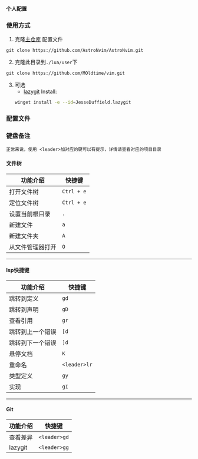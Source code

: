 **个人配置**

### 使用方式

1. 克隆[主仓库](https://github.com/AstroNvim/AstroNvim) 配置文件

```shell
git clone https://github.com/AstroNvim/AstroNvim.git
```

2. 克隆此目录到`./lua/user`下

```shell
git clone https://github.com/MOldtime/vim.git
```

3. 可选
    - [lazygit](https://github.com/jesseduffield/lazygit) Install:   
    ```Bash
    winget install -e --id=JesseDuffield.lazygit
    ```

### 配置文件


### 键盘备注

`正常来说，使用 <leader>加对应的键可以有提示，详情请查看对应的项目目录`

#### 文件树

| 功能介绍       | 快捷键     |
| -------------- | ---------- |
| 打开文件树     | `Ctrl + e` |
| 定位文件树     | `Ctrl + e` |
| 设置当前根目录 | `.`        |
| 新建文件       | `a`        |
| 新建文件夹     | `A`        |
| 从文件管理器打开| `O`		  |

----

#### lsp快捷键
|功能介绍|快捷键|
|----|----|
跳转到定义|`gd`
跳转到声明|`gD`
查看引用|`gr`
跳转到上一个错误|`[d`
跳转到下一个错误|`]d`
悬停文档|`K`
重命名|`<leader>lr`
类型定义|`gy`
实现|`gI`
----

#### Git
|功能介绍|快捷键|
|---|----|
查看差异|`<leader>gd`
|lazygit|`<leader>gg`

